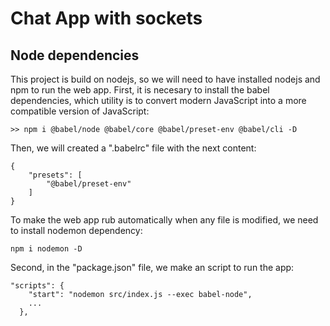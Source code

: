 # Chat App with sockets


## Node dependencies
This project is build on nodejs, so we will need to have installed nodejs and npm to run the web app. 
First, it is necesary to install the babel dependencies, which utility is to convert modern JavaScript into a more compatible version of JavaScript:
~~~
>> npm i @babel/node @babel/core @babel/preset-env @babel/cli -D
~~~
Then, we will created a ".babelrc" file with the next content:
~~~
{
    "presets": [
        "@babel/preset-env"
    ]
}
~~~
To make the web app rub automatically when any file is modified, we need to install nodemon dependency:
~~~
npm i nodemon -D
~~~
Second, in the "package.json" file, we make an script to run the app: 
~~~
"scripts": {
    "start": "nodemon src/index.js --exec babel-node",
    ...
  },
~~~